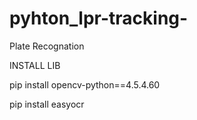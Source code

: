 # pyhton_lpr-tracking-
Plate Recognation



INSTALL LIB 

pip install opencv-python==4.5.4.60

pip install easyocr
